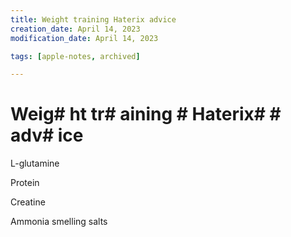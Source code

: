 ```yaml
---
title: Weight training Haterix advice
creation_date: April 14, 2023
modification_date: April 14, 2023

tags: [apple-notes, archived]

---
```



# Weig# ht tr# aining # Haterix#  # adv# ice

L-glutamine

Protein 

Creatine 

Ammonia smelling salts 
